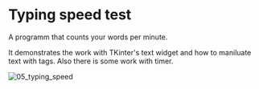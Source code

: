 # Typing speed test

A programm that counts your words per minute.

It demonstrates the work with TKinter's text widget and how to maniluate text with tags.
Also there is some work with timer.

![05_typing_speed](https://i.imgur.com/0Cl8nEG.jpg)


